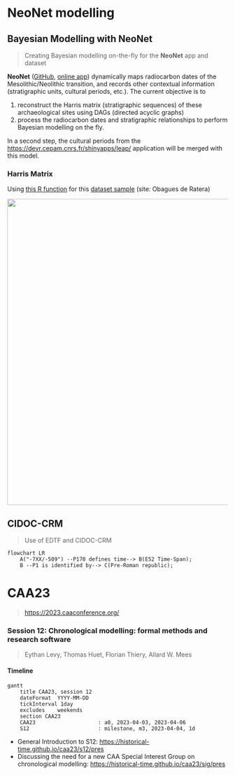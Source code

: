 # NeoNet modelling

## Bayesian Modelling with NeoNet
> Creating Bayesian modelling on-the-fly for the **NeoNet** app and dataset

**NeoNet** ([GitHub](https://github.com/zoometh/neonet), [online app](http://shinyserver.cfs.unipi.it:3838/C14/)) dynamically maps radiocarbon dates of the Mesolithic/Neolithic transition, and records other contextual information (stratigraphic units, cultural periods, etc.). The current objective is to

1. reconstruct the Harris matrix (stratigraphic sequences) of these archaeological sites using DAGs (directed acyclic graphs)
2. process the radiocarbon dates and stratigraphic relationships to perform Bayesian modelling on the fly.

In a second step, the cultural periods from the https://devr.cepam.cnrs.fr/shinyapps/leap/ application will be merged with this model.

### Harris Matrix

Using [this R function](https://github.com/historical-time/caa23/blob/main/neonet/stratigraphy-neonet.R) for this [dataset sample](https://github.com/historical-time/data-samples/blob/main/neonet/TEST_2.tsv) (site: Obagues de Ratera)

<img src="https://github.com/historical-time/caa23/blob/main/neonet/Obagues%20de%20Ratera.jpg" width="700">

## CIDOC-CRM
> Use of EDTF and CIDOC-CRM

```mermaid
flowchart LR
    A("-7XX/-509") --P170 defines time--> B(E52 Time-Span);
    B --P1 is identified by--> C(Pre-Roman republic);
```
# CAA23
> https://2023.caaconference.org/

### Session 12: Chronological modelling: formal methods and research software
> Eythan Levy, Thomas Huet, Florian Thiery, Allard W. Mees

#### Timeline 

```mermaid
gantt
    title CAA23, session 12
    dateFormat  YYYY-MM-DD
    tickInterval 1day
    excludes    weekends
    section CAA23
    CAA23                    : a0, 2023-04-03, 2023-04-06
    S12                      : milestone, m3, 2023-04-04, 1d
```

* General Introduction to S12: https://historical-time.github.io/caa23/s12/pres
* Discussing the need for a new CAA Special Interest Group on chronological modelling: https://historical-time.github.io/caa23/sig/pres
